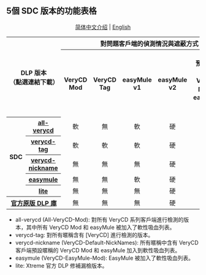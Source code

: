 ﻿## 5個 SDC 版本的功能表格

<p align="center">
<a href="readme.zh-hans.md">简体中文介绍</a> | <a href="readme.en.md">English</a>
</p>

<table>
	<tr>
		<th colspan=2 rowspan=2>DLP 版本<br />（點選連結下載）</th>
		<th colspan=6>對問題客戶端的偵測情況與遮蔽方式</th>
		<th rowspan=2>修正官<br />方問題</th>
	</tr>
	<tr>
		<th>VeryCD<br />Mod</th>
		<th>VeryCD<br />Tag</th>
		<th>easyMule<br />v1</th>
		<th>easyMule<br />v2</th>
		<th>預設暱稱的<br />VeryCD Mod和<br />easyMule v1</th>
		<th>其他更多<br />吸血驢</th>
	</tr>
	<tr>
		<th rowspan=5>SDC</th>
		<th><a href="https://github.com/chengr28/specialdlp/raw/binary/x86/all-verycd/antiLeech.dll.new">all-verycd</a></th>
		<td align=center>軟</td>
		<td align=center>無</td>
		<td align=center>軟</td>
		<td align=center>硬</td>
		<td align=center>N/A</td>
		<td align=center>是</td>
		<td align=center>是</td>
	</tr>
	<tr>
		<th><a href="https://github.com/chengr28/specialdlp/raw/binary/x86/verycd-tag/antiLeech.dll.new">verycd-tag</a></th>
		<td align=center>軟</td>
		<td align=center>軟</td>
		<td align=center>軟</td>
		<td align=center>硬</td>
		<td align=center>軟</td>
		<td align=center>是</td>
		<td align=center>是</td>
	</tr>
	<tr>
		<th><a href="https://github.com/chengr28/specialdlp/raw/binary/x86/verycd-nickname/antiLeech.dll.new">verycd-<br />nickname</a></th>
		<td align=center>無</td>
		<td align=center>無</td>
		<td align=center>無</td>
		<td align=center>硬</td>
		<td align=center>軟</td>
		<td align=center>是</td>
		<td align=center>是</td>
	</tr>
	<tr>
		<th><a href="https://github.com/chengr28/specialdlp/raw/binary/x86/easymule/antiLeech.dll.new">easymule</a></th>
		<td align=center>無</td>
		<td align=center>無</td>
		<td align=center>軟</td>
		<td align=center>硬</td>
		<td align=center>N/A</td>
		<td align=center>是</td>
		<td align=center>是</td>
	</tr>
	<tr>
		<th><a href="https://github.com/chengr28/specialdlp/raw/binary/x86/lite/antiLeech.dll.new">lite</a></th>
		<td align=center>無</td>
		<td align=center>無</td>
		<td align=center>無</td>
		<td align=center>硬</td>
		<td align=center>N/A</td>
		<td align=center>是</td>
		<td align=center>是</td>
	</tr>
	<tr>
		<th colspan=2><a href="https://storage.googleapis.com/google-code-archive-downloads/v2/code.google.com/emule-xtreme/antiLeech.dll.new">官方原版 DLP 庫</a></th>
		<td align=center>無</td>
		<td align=center>無</td>
		<td align=center>無</td>
		<td align=center>硬</td>
		<td align=center>N/A</td>
		<td align=center>無</td>
		<td align=center>否</td>
	</tr>
</table>

* all-verycd (All-VeryCD-Mod): 對所有 VeryCD 系列客戶端進行檢測的版本，其中所有 VeryCD Mod 和 easyMule 被加入了軟性吸血列表。
* verycd-tag: 對所有暱稱含有 [VeryCD] 進行檢測的版本。
* verycd-nickname (VeryCD-Default-NickNames): 所有暱稱中含有 VeryCD 客戶端預設暱稱的 VeryCD Mod 和 easyMule 加入到軟性吸血列表。
* easymule (VeryCD-EasyMule-Mod): EasyMule 被加入了軟性吸血列表。
* lite: Xtreme 官方 DLP 修補漏檢版本。
